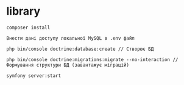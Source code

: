 # library
```
composer install 
```
```
Внести дані доступу локальної MySQL в .env файл
```
```
php bin/console doctrine:database:create // Створює БД
```
```
php bin/console doctrine:migrations:migrate --no-interaction // Формування структури БД (завантажує міграцій)
```
```
symfony server:start
```
